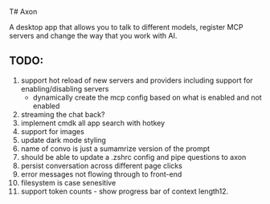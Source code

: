 T# Axon

A desktop app that allows you to talk to different models, register MCP servers and change the way that you work with AI.

## TODO:

1. support hot reload of new servers and providers including support for enabling/disabling servers
   - dynamically create the mcp config based on what is enabled and not enabled
2. streaming the chat back?
3. implement cmdk all app search with hotkey
4. support for images
5. update dark mode styling
6. name of convo is just a sumamrize version of the prompt
7. should be able to update a .zshrc config and pipe questions to axon
8. persist conversation across different page clicks
9. error messages not flowing through to front-end
10. filesystem is case senesitive
11. support token counts - show progress bar of context length12.
